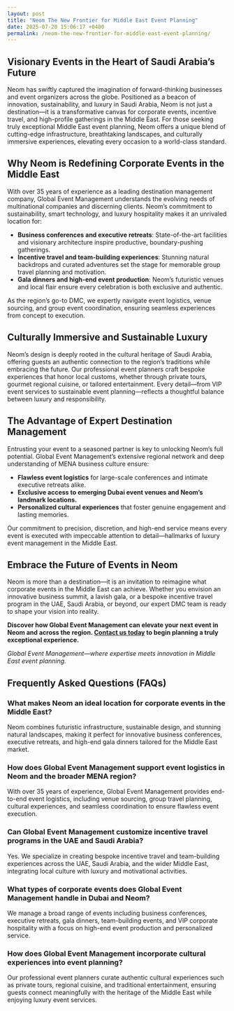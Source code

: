 ```yaml
---
layout: post
title: "Neom The New Frontier for Middle East Event Planning"
date: 2025-07-20 15:06:17 +0400
permalink: /neom-the-new-frontier-for-middle-east-event-planning/
---
```

## Visionary Events in the Heart of Saudi Arabia’s Future

Neom has swiftly captured the imagination of forward-thinking businesses and event organizers across the globe. Positioned as a beacon of innovation, sustainability, and luxury in Saudi Arabia, Neom is not just a destination—it is a transformative canvas for corporate events, incentive travel, and high-profile gatherings in the Middle East. For those seeking truly exceptional Middle East event planning, Neom offers a unique blend of cutting-edge infrastructure, breathtaking landscapes, and culturally immersive experiences, elevating every occasion to a world-class standard.

## Why Neom is Redefining Corporate Events in the Middle East

With over 35 years of experience as a leading destination management company, Global Event Management understands the evolving needs of multinational companies and discerning clients. Neom’s commitment to sustainability, smart technology, and luxury hospitality makes it an unrivaled location for:

- **Business conferences and executive retreats**: State-of-the-art facilities and visionary architecture inspire productive, boundary-pushing gatherings.
- **Incentive travel and team-building experiences**: Stunning natural backdrops and curated adventures set the stage for memorable group travel planning and motivation.
- **Gala dinners and high-end event production**: Neom’s futuristic venues and local flair ensure every celebration is both exclusive and authentic.

As the region’s go-to DMC, we expertly navigate event logistics, venue sourcing, and group event coordination, ensuring seamless experiences from concept to execution.

## Culturally Immersive and Sustainable Luxury

Neom’s design is deeply rooted in the cultural heritage of Saudi Arabia, offering guests an authentic connection to the region’s traditions while embracing the future. Our professional event planners craft bespoke experiences that honor local customs, whether through private tours, gourmet regional cuisine, or tailored entertainment. Every detail—from VIP event services to sustainable event planning—reflects a thoughtful balance between luxury and responsibility.

## The Advantage of Expert Destination Management

Entrusting your event to a seasoned partner is key to unlocking Neom’s full potential. Global Event Management’s extensive regional network and deep understanding of MENA business culture ensure:

- **Flawless event logistics** for large-scale conferences and intimate executive retreats alike.
- **Exclusive access to emerging Dubai event venues and Neom’s landmark locations.**
- **Personalized cultural experiences** that foster genuine engagement and lasting memories.

Our commitment to precision, discretion, and high-end service means every event is executed with impeccable attention to detail—hallmarks of luxury event management in the Middle East.

## Embrace the Future of Events in Neom

Neom is more than a destination—it is an invitation to reimagine what corporate events in the Middle East can achieve. Whether you envision an innovative business summit, a lavish gala, or a bespoke incentive travel program in the UAE, Saudi Arabia, or beyond, our expert DMC team is ready to shape your vision into reality.

**Discover how Global Event Management can elevate your next event in Neom and across the region. [Contact us today](https://geventm.com/) to begin planning a truly exceptional experience.**

*Global Event Management—where expertise meets innovation in Middle East event planning.*

## Frequently Asked Questions (FAQs)

### What makes Neom an ideal location for corporate events in the Middle East?

Neom combines futuristic infrastructure, sustainable design, and stunning natural landscapes, making it perfect for innovative business conferences, executive retreats, and high-end gala dinners tailored for the Middle East market.

### How does Global Event Management support event logistics in Neom and the broader MENA region?

With over 35 years of experience, Global Event Management provides end-to-end event logistics, including venue sourcing, group travel planning, cultural experiences, and seamless coordination to ensure flawless event execution.

### Can Global Event Management customize incentive travel programs in the UAE and Saudi Arabia?

Yes. We specialize in creating bespoke incentive travel and team-building experiences across the UAE, Saudi Arabia, and the wider Middle East, integrating local culture with luxury and motivational activities.

### What types of corporate events does Global Event Management handle in Dubai and Neom?

We manage a broad range of events including business conferences, executive retreats, gala dinners, team-building events, and VIP corporate hospitality with a focus on high-end event production and personalized service.

### How does Global Event Management incorporate cultural experiences into event planning?

Our professional event planners curate authentic cultural experiences such as private tours, regional cuisine, and traditional entertainment, ensuring guests connect meaningfully with the heritage of the Middle East while enjoying luxury event services.

<script type="application/ld+json">
{
  "@context": "https://schema.org",
  "@type": "BlogPosting",
  "headline": "Neom The New Frontier for Middle East Event Planning",
  "description": "Explore how Neom is revolutionizing Middle East event planning with sustainable luxury, cutting-edge infrastructure, and culturally immersive corporate events supported by Global Event Management.",
  "image": "https://geventm.com/images/neom-event-planning.jpg",
  "author": {
    "@type": "Person",
    "name": "Global Event Management"
  },
  "publisher": {
    "@type": "Organization",
    "name": "Global Event Management",
    "logo": {
      "@type": "ImageObject",
      "url": "https://geventm.com/logo.png"
    }
  },
  "datePublished": "2024-06-01",
  "mainEntityOfPage": {
    "@type": "WebPage",
    "@id": "https://geventm.com/blog/neom-middle-east-event-planning"
  }
}
</script>

<script type="application/ld+json">
{
  "@context": "https://schema.org",
  "@type": "FAQPage",
  "mainEntity": [
    {
      "@type": "Question",
      "name": "What makes Neom an ideal location for corporate events in the Middle East?",
      "acceptedAnswer": {
        "@type": "Answer",
        "text": "Neom combines futuristic infrastructure, sustainable design, and stunning natural landscapes, making it perfect for innovative business conferences, executive retreats, and high-end gala dinners tailored for the Middle East market."
      }
    },
    {
      "@type": "Question",
      "name": "How does Global Event Management support event logistics in Neom and the broader MENA region?",
      "acceptedAnswer": {
        "@type": "Answer",
        "text": "With over 35 years of experience, Global Event Management provides end-to-end event logistics, including venue sourcing, group travel planning, cultural experiences, and seamless coordination to ensure flawless event execution."
      }
    },
    {
      "@type": "Question",
      "name": "Can Global Event Management customize incentive travel programs in the UAE and Saudi Arabia?",
      "acceptedAnswer": {
        "@type": "Answer",
        "text": "Yes. We specialize in creating bespoke incentive travel and team-building experiences across the UAE, Saudi Arabia, and the wider Middle East, integrating local culture with luxury and motivational activities."
      }
    },
    {
      "@type": "Question",
      "name": "What types of corporate events does Global Event Management handle in Dubai and Neom?",
      "acceptedAnswer": {
        "@type": "Answer",
        "text": "We manage a broad range of events including business conferences, executive retreats, gala dinners, team-building events, and VIP corporate hospitality with a focus on high-end event production and personalized service."
      }
    },
    {
      "@type": "Question",
      "name": "How does Global Event Management incorporate cultural experiences into event planning?",
      "acceptedAnswer": {
        "@type": "Answer",
        "text": "Our professional event planners curate authentic cultural experiences such as private tours, regional cuisine, and traditional entertainment, ensuring guests connect meaningfully with the heritage of the Middle East while enjoying luxury event services."
      }
    }
  ]
}
</script>